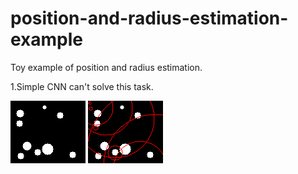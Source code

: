 # position-and-radius-estimation-example

Toy example of position and radius estimation.

1.Simple CNN can't solve this task.

![alt tag](https://github.com/mrgloom/position-and-radius-estimation/blob/master/generated_samples/sample_0.png)
![alt tag](https://github.com/mrgloom/position-and-radius-estimation/blob/master/generated_samples/sample_0_pred.png)
